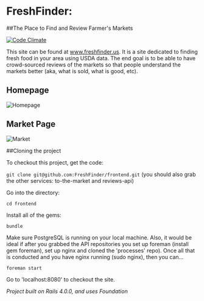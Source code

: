 FreshFinder:  
============
##The Place to Find and Review Farmer's Markets

[![Code Climate](https://codeclimate.com/repos/52f04f28e30ba07a88003382/badges/ab46d8f8841f0875ddea/gpa.png)](https://codeclimate.com/repos/52f04f28e30ba07a88003382/feed)

This site can be found at www.freshfinder.us.  It is a site dedicated to finding fresh food in your area using USDA data. The end goal is to be able to have crowd-sourced reviews of the markets so that people understand the markets better (aka, what is sold, what is good, etc).

Homepage
-------

![Homepage](https://s3-us-west-2.amazonaws.com/mappingkat/freshfinder.png)


Market Page
-----------
![Market](https://s3.amazonaws.com/bearlyhungry/market.png)



##Cloning the project

To checkout this project, get the code:

`git clone git@github.com:FreshFinder/frontend.git` (you should also grab the other services: to-the-market and reviews-api)

Go into the directory:

`cd frontend`

Install all of the gems:

`bundle`

Make sure PostgreSQL is running on your local machine. Also, it would be ideal if after you grabbed the API repositories you set up foreman (install gem foreman), set up nginx and cloned the 'processes' repo).  Once all that is conducted and you have nginx running (sudo nginx), then you can...

`foreman start`

Go to 'localhost:8080' to checkout the site. 

*Project built on Rails 4.0.0, and uses Foundation*
